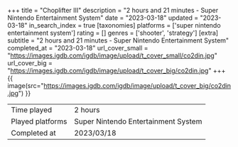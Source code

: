 +++
title = "Choplifter III"
description = "2 hours and 21 minutes - Super Nintendo Entertainment System"
date = "2023-03-18"
updated = "2023-03-18"
in_search_index = true
[taxonomies]
platforms = ['super nintendo entertainment system']
rating = []
genres = ['shooter', 'strategy']
[extra]
subtitle = "2 hours and 21 minutes - Super Nintendo Entertainment System"
completed_at = "2023-03-18"
url_cover_small = "https://images.igdb.com/igdb/image/upload/t_cover_small/co2din.jpg"
url_cover_big = "https://images.igdb.com/igdb/image/upload/t_cover_big/co2din.jpg"
+++
{{ image(src="https://images.igdb.com/igdb/image/upload/t_cover_big/co2din.jpg") }}

|              |            |
| ------------ | ---------- |
| Time played  | 2 hours |
| Played platforms    | Super Nintendo Entertainment System |
| Completed at | 2023/03/18 |


